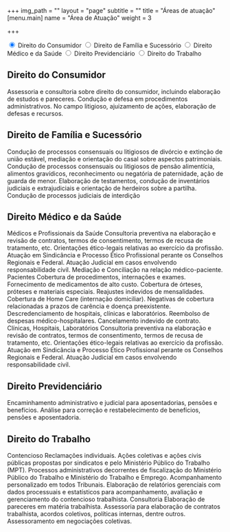 +++
img_path = ""
layout = "page"
subtitle = ""
title = "Áreas de atuação"
[menu.main]
name = "Área de Atuação"
weight = 3

+++

<div class="tabset">
  <!-- Tab 1 -->
  <input type="radio" name="tabset" id="tab1" aria-controls="consumidor" checked>
  <label for="tab1">Direito do Consumidor</label>
  <!-- Tab 2 -->
  <input type="radio" name="tabset" id="tab2" aria-controls="familia">
  <label for="tab2">Direito de Família e Sucessório</label>
  <!-- Tab 3 -->
  <input type="radio" name="tabset" id="tab3" aria-controls="medico">
  <label for="tab3">Direito Médico e da Saúde</label>
  <!-- Tab 4 -->
  <input type="radio" name="tabset" id="tab4" aria-controls="previdenciario">
  <label for="tab3">Direito Previdenciário</label>
  <!-- Tab 5 -->
  <input type="radio" name="tabset" id="tab5" aria-controls="trabalho">
  <label for="tab3">Direito do Trabalho</label>
  
  <div class="tab-panels">
    <section id="consumidor" class="tab-panel">
      <h2>Direito do Consumidor</h2>
      <p>Assessoria e consultoria sobre direito do consumidor, incluindo elaboração de estudos e pareceres.  
 Condução e defesa em procedimentos administrativos.  
 No campo litigioso, ajuizamento de ações, elaboração de defesas e recursos.</p>
  </section>
    <section id="familia" class="tab-panel">
      <h2>Direito de Família e Sucessório</h2>
      <p>Condução de processos consensuais ou litigiosos de divórcio e extinção de união estável, mediação e orientação do casal sobre aspectos patrimoniais.  
 Condução de processos consensuais ou litigiosos de pensão alimentícia, alimentos gravídicos, reconhecimento ou negatória de paternidade, ação de guarda de menor.  
 Elaboração de testamentos, condução de inventários judiciais e extrajudiciais e orientação de herdeiros sobre a partilha.  
 Condução de processos judiciais de interdição</p>
    </section>
    <section id="medico" class="tab-panel">
      <h2>Direito Médico e da Saúde</h2>
      <p>Médicos e Profissionais da Saúde  
 Consultoria preventiva na elaboração e revisão de contratos, termos de consentimento, termos de recusa de tratamento, etc.  
 Orientações ético-legais relativas ao exercício da profissão.  
 Atuação em Sindicância e Processo Ético Profissional perante os Conselhos Regionais e Federal.  
 Atuação Judicial em casos envolvendo responsabilidade civil.  
 Mediação e Conciliação na relação médico-paciente.  
 Pacientes  
 Cobertura de procedimentos, internações e exames.  
 Fornecimento de medicamentos de alto custo.  
 Cobertura de órteses, próteses e materiais especiais.  
 Reajustes indevidos de mensalidades.  
 Cobertura de Home Care (internação domiciliar).  
 Negativas de cobertura relacionadas a prazos de carência e doença preexistente.  
 Descredenciamento de hospitais, clínicas e laboratórios.  
 Reembolso de despesas médico-hospitalares.  
 Cancelamento indevido de contrato.  
 Clínicas, Hospitais, Laboratórios  
 Consultoria preventiva na elaboração e revisão de contratos, termos de consentimento, termos de recusa de tratamento, etc.  
 Orientações ético-legais relativas ao exercício da profissão.  
 Atuação em Sindicância e Processo Ético Profissional perante os Conselhos Regionais e Federal.  
 Atuação Judicial em casos envolvendo responsabilidade civil.</p>
    </section>
      <section id="previdenciario" class="tab-panel">
      <h2>Direito Previdenciário</h2>
      <p>Encaminhamento administrativo e judicial para aposentadorias, pensões e benefícios.  
 Análise para correção e restabelecimento de benefícios, pensões e aposentadoria.</p>
    </section>
      <section id="trabalho" class="tab-panel">
      <h2>Direito do Trabalho</h2>
      <p>Contencioso  
 Reclamações individuais.  
 Ações coletivas e ações civis públicas propostas por sindicatos e pelo Ministério Público do Trabalho (MPT).  
 Processos administrativos decorrentes de fiscalização do Ministério Público do Trabalho e Ministério do Trabalho e Emprego.  
 Acompanhamento personalizado em todos Tribunais.  
 Elaboração de relatórios gerenciais com dados processuais e estatísticos para acompanhamento, avaliação e gerenciamento do contencioso trabalhista.  
 Consultoria  
 Elaboração de pareceres em matéria trabalhista.  
 Assessoria para elaboração de contratos trabalhista, acordos coletivos, políticas internas, dentre outros.  
 Assessoramento em negociações coletivas.</p>
    </section>
  </div>
  
</div>
